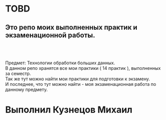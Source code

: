 # TOBD
## Это репо моих выполненных практик и экзаменационной работы. </br> </br> </br> 
Предмет: Технологии обработки больших данных. </br>
В данном репо хранятся все мои практики ( 14 практик ), выполненных за семестр. </br>
Так же тут можно найти мои практики для подготовки к экзамену. </br>
И последнее, что тут можно найти - моя экзаменационная работа по данному предмету. </br>

# Выполнил Кузнецов Михаил

